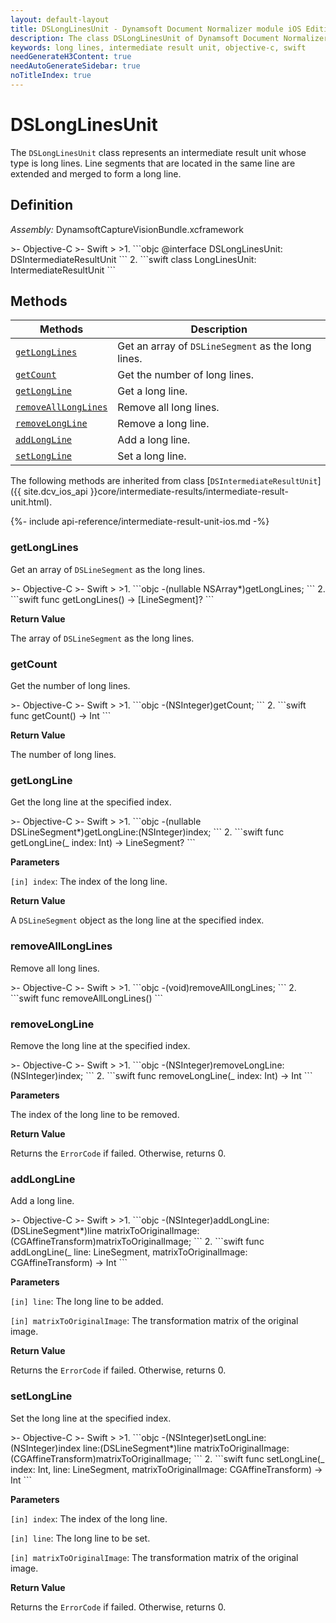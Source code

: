 ```yaml
---
layout: default-layout
title: DSLongLinesUnit - Dynamsoft Document Normalizer module iOS Edition API Reference
description: The class DSLongLinesUnit of Dynamsoft Document Normalizer module represents an intermediate result unit whose type is long lines. Line segments that are located in the same line are extended and merged to form a long line.
keywords: long lines, intermediate result unit, objective-c, swift
needGenerateH3Content: true
needAutoGenerateSidebar: true
noTitleIndex: true
---
```


# DSLongLinesUnit

The `DSLongLinesUnit` class represents an intermediate result unit whose type is long lines. Line segments that are located in the same line are extended and merged to form a long line.

## Definition

*Assembly:* DynamsoftCaptureVisionBundle.xcframework

<div class="sample-code-prefix"></div>
>- Objective-C
>- Swift
>
>1. 
```objc
@interface DSLongLinesUnit: DSIntermediateResultUnit
```
2. 
```swift
class LongLinesUnit: IntermediateResultUnit
```

## Methods

| Methods | Description |
| ---------- | ----------- |
| [`getLongLines`](#getlonglines) | Get an array of `DSLineSegment` as the long lines. |
| [`getCount`](#getcount) | Get the number of long lines. |
| [`getLongLine`](#getlongline) | Get a long line. |
| [`removeAllLongLines`](#removealllonglines) | Remove all long lines. |
| [`removeLongLine`](#removelongline) | Remove a long line. |
| [`addLongLine`](#addlongline) | Add a long line. |
| [`setLongLine`](#setlongline) | Set a long line. |

The following methods are inherited from class [`DSIntermediateResultUnit`]({{ site.dcv_ios_api }}core/intermediate-results/intermediate-result-unit.html).

{%- include api-reference/intermediate-result-unit-ios.md -%}

### getLongLines

Get an array of `DSLineSegment` as the long lines.

<div class="sample-code-prefix"></div>
>- Objective-C
>- Swift
>
>1. 
```objc
-(nullable NSArray<DSLineSegment*>*)getLongLines;
```
2. 
```swift
func getLongLines() -> [LineSegment]?
```

**Return Value**

The array of `DSLineSegment` as the long lines.

### getCount

Get the number of long lines.

<div class="sample-code-prefix"></div>
>- Objective-C
>- Swift
>
>1. 
```objc
-(NSInteger)getCount;
```
2. 
```swift
func getCount() -> Int
```

**Return Value**

The number of long lines.

### getLongLine

Get the long line at the specified index.

<div class="sample-code-prefix"></div>
>- Objective-C
>- Swift
>
>1. 
```objc
-(nullable DSLineSegment*)getLongLine:(NSInteger)index;
```
2. 
```swift
func getLongLine(_ index: Int) -> LineSegment?
```

**Parameters**

`[in] index`: The index of the long line.

**Return Value**

A `DSLineSegment` object as the long line at the specified index.

### removeAllLongLines

Remove all long lines.

<div class="sample-code-prefix"></div>
>- Objective-C
>- Swift
>
>1. 
```objc
-(void)removeAllLongLines;
```
2. 
```swift
func removeAllLongLines()
```

### removeLongLine

Remove the long line at the specified index.

<div class="sample-code-prefix"></div>
>- Objective-C
>- Swift
>
>1. 
```objc
-(NSInteger)removeLongLine:(NSInteger)index;
```
2. 
```swift
func removeLongLine(_ index: Int) -> Int
```

**Parameters**

The index of the long line to be removed.

**Return Value**

Returns the `ErrorCode` if failed. Otherwise, returns 0.

### addLongLine

Add a long line.

<div class="sample-code-prefix"></div>
>- Objective-C
>- Swift
>
>1. 
```objc
-(NSInteger)addLongLine:(DSLineSegment*)line
  matrixToOriginalImage:(CGAffineTransform)matrixToOriginalImage;
```
2. 
```swift
func addLongLine(_ line: LineSegment, matrixToOriginalImage: CGAffineTransform) -> Int
```

**Parameters**

`[in] line`: The long line to be added.

`[in] matrixToOriginalImage`: The transformation matrix of the original image.

**Return Value**

Returns the `ErrorCode` if failed. Otherwise, returns 0.

### setLongLine

Set the long line at the specified index.

<div class="sample-code-prefix"></div>
>- Objective-C
>- Swift
>
>1. 
```objc
-(NSInteger)setLongLine:(NSInteger)index
                   line:(DSLineSegment*)line
  matrixToOriginalImage:(CGAffineTransform)matrixToOriginalImage;
```
2. 
```swift
func setLongLine(_ index: Int, line: LineSegment, matrixToOriginalImage: CGAffineTransform) -> Int
```

**Parameters**

`[in] index`: The index of the long line.

`[in] line`: The long line to be set.

`[in] matrixToOriginalImage`: The transformation matrix of the original image.

**Return Value**

Returns the `ErrorCode` if failed. Otherwise, returns 0.
